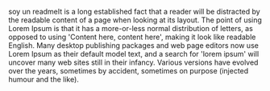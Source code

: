 soy un readmeIt is a long established fact that a reader will be distracted by 
the readable content of a page when looking at its layout. The point of using 
Lorem Ipsum is that it has a more-or-less normal distribution of letters, as opposed 
to using 'Content here, content here', making it look like readable English. Many desktop 
publishing packages and web page editors now use Lorem Ipsum as their default model 
text, and a search for 'lorem ipsum' will uncover many web sites still in their 
infancy. Various versions have evolved over the years, sometimes 
by accident, sometimes on purpose (injected humour and the like).